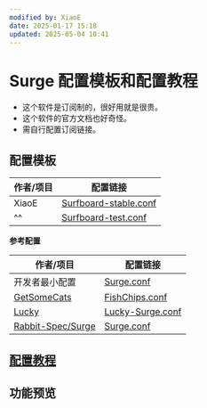 ```yaml
---
modified by: XiaoE
date: 2025-01-17 15:18
updated: 2025-05-04 10:41
---
```

# Surge 配置模板和配置教程
- 这个软件是订阅制的，很好用就是很贵。
- 这个软件的官方文档也好奇怪。
- 需自行配置订阅链接。

## 配置模板

| 作者/项目 | 配置链接                                                                                                                                 |
| ----- | ------------------------------------------------------------------------------------------------------------------------------------ |
| XiaoE | [Surfboard-stable.conf](https://raw.githubusercontent.com/LaolunsiG/PCR/refs/heads/main/Config_File/Surfboard/Surfboard-stable.conf) |
| ^^    | [Surfboard-test.conf](https://raw.githubusercontent.com/LaolunsiG/PCR/refs/heads/main/Config_File/Surfboard/Surfboard-test.conf)     |

**参考配置**

| 作者/项目                                                     | 配置链接                                                                                                                                               |
| --------------------------------------------------------- | -------------------------------------------------------------------------------------------------------------------------------------------------- |
| 开发者最小配置                                                   | [Surge.conf](https://gist.githubusercontent.com/Zeaphyou/864aebea248ca1bb8000e0e5623b65f3/raw/c36413c715f43f22772d3c2353358e1ff936b2e6/Surge.conf) |
| [GetSomeCats](https://github.com/getsomecat/GetSomeCats)  | [FishChips.conf](https://github.com/getsomecat/GetSomeCats/raw/refs/heads/Surge/FishChips.conf)                                                    |
| [Lucky](https://github.com/As-Lucky/Lucky)                | [Lucky-Surge.conf](https://raw.githubusercontent.com/As-Lucky/Lucky/refs/heads/main/Lucky-Surge.conf)                                              |
| [Rabbit-Spec/Surge](https://github.com/Rabbit-Spec/Surge) | [Surge.conf](https://raw.githubusercontent.com/Rabbit-Spec/Surge/refs/heads/Master/Conf/Spec/Surge.conf)                                           |


## [配置教程](https://github.com/LaolunsiG/PCR/blob/main/Agency_Wiki/%E4%BB%A3%E7%90%86%E5%B7%A5%E5%85%B7%E9%85%8D%E7%BD%AE%E6%95%99%E7%A8%8B/Surge%20%E9%85%8D%E7%BD%AE%E6%95%99%E7%A8%8B.md)

## 功能预览



